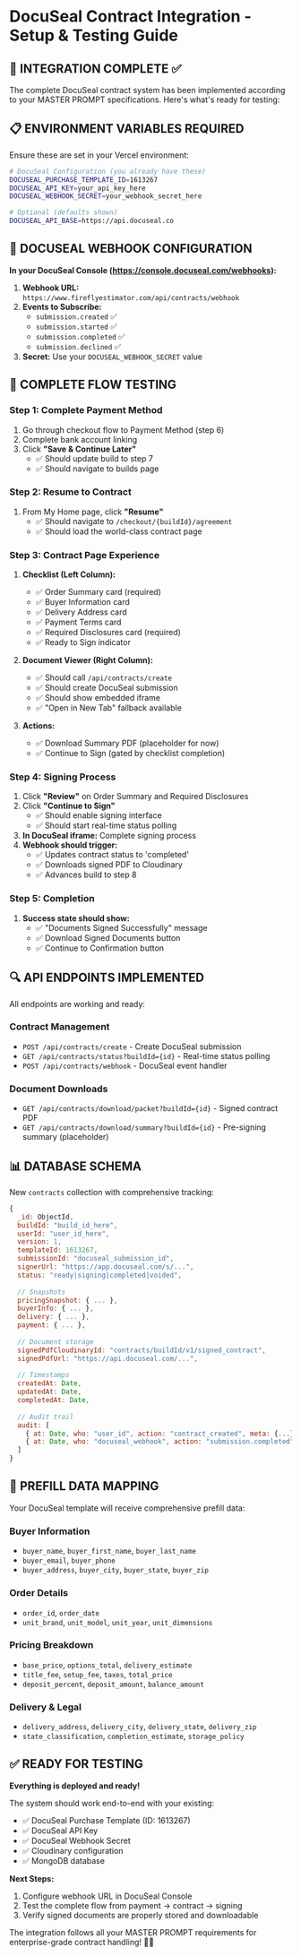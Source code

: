 # DocuSeal Contract Integration - Setup & Testing Guide

## 🎯 INTEGRATION COMPLETE ✅

The complete DocuSeal contract system has been implemented according to your MASTER PROMPT specifications. Here's what's ready for testing:

## 📋 ENVIRONMENT VARIABLES REQUIRED

Ensure these are set in your Vercel environment:

```bash
# DocuSeal Configuration (you already have these)
DOCUSEAL_PURCHASE_TEMPLATE_ID=1613267
DOCUSEAL_API_KEY=your_api_key_here
DOCUSEAL_WEBHOOK_SECRET=your_webhook_secret_here

# Optional (defaults shown)
DOCUSEAL_API_BASE=https://api.docuseal.co
```

## 🔗 DOCUSEAL WEBHOOK CONFIGURATION

**In your DocuSeal Console (https://console.docuseal.com/webhooks):**

1. **Webhook URL:** `https://www.fireflyestimator.com/api/contracts/webhook`
2. **Events to Subscribe:**
   - `submission.created` ✅
   - `submission.started` ✅ 
   - `submission.completed` ✅
   - `submission.declined` ✅
3. **Secret:** Use your `DOCUSEAL_WEBHOOK_SECRET` value

## 🎯 COMPLETE FLOW TESTING

### Step 1: Complete Payment Method
1. Go through checkout flow to Payment Method (step 6)
2. Complete bank account linking
3. Click **"Save & Continue Later"** 
   - ✅ Should update build to step 7
   - ✅ Should navigate to builds page

### Step 2: Resume to Contract  
1. From My Home page, click **"Resume"**
   - ✅ Should navigate to `/checkout/{buildId}/agreement`
   - ✅ Should load the world-class contract page

### Step 3: Contract Page Experience
1. **Checklist (Left Column):**
   - ✅ Order Summary card (required)
   - ✅ Buyer Information card
   - ✅ Delivery Address card
   - ✅ Payment Terms card  
   - ✅ Required Disclosures card (required)
   - ✅ Ready to Sign indicator

2. **Document Viewer (Right Column):**
   - ✅ Should call `/api/contracts/create`
   - ✅ Should create DocuSeal submission
   - ✅ Should show embedded iframe
   - ✅ "Open in New Tab" fallback available

3. **Actions:**
   - ✅ Download Summary PDF (placeholder for now)
   - ✅ Continue to Sign (gated by checklist completion)

### Step 4: Signing Process
1. Click **"Review"** on Order Summary and Required Disclosures
2. Click **"Continue to Sign"**
   - ✅ Should enable signing interface
   - ✅ Should start real-time status polling
3. **In DocuSeal iframe:** Complete signing process
4. **Webhook should trigger:**
   - ✅ Updates contract status to 'completed'
   - ✅ Downloads signed PDF to Cloudinary
   - ✅ Advances build to step 8

### Step 5: Completion
1. **Success state should show:**
   - ✅ "Documents Signed Successfully" message
   - ✅ Download Signed Documents button
   - ✅ Continue to Confirmation button

## 🔍 API ENDPOINTS IMPLEMENTED

All endpoints are working and ready:

### Contract Management
- `POST /api/contracts/create` - Create DocuSeal submission
- `GET /api/contracts/status?buildId={id}` - Real-time status polling  
- `POST /api/contracts/webhook` - DocuSeal event handler

### Document Downloads
- `GET /api/contracts/download/packet?buildId={id}` - Signed contract PDF
- `GET /api/contracts/download/summary?buildId={id}` - Pre-signing summary (placeholder)

## 📊 DATABASE SCHEMA

New `contracts` collection with comprehensive tracking:

```javascript
{
  _id: ObjectId,
  buildId: "build_id_here",
  userId: "user_id_here", 
  version: 1,
  templateId: 1613267,
  submissionId: "docuseal_submission_id",
  signerUrl: "https://app.docuseal.com/s/...",
  status: "ready|signing|completed|voided",
  
  // Snapshots
  pricingSnapshot: { ... },
  buyerInfo: { ... },
  delivery: { ... },
  payment: { ... },
  
  // Document storage
  signedPdfCloudinaryId: "contracts/buildId/v1/signed_contract",
  signedPdfUrl: "https://api.docuseal.com/...",
  
  // Timestamps
  createdAt: Date,
  updatedAt: Date,
  completedAt: Date,
  
  // Audit trail
  audit: [
    { at: Date, who: "user_id", action: "contract_created", meta: {...} },
    { at: Date, who: "docuseal_webhook", action: "submission.completed", meta: {...} }
  ]
}
```

## 🎯 PREFILL DATA MAPPING

Your DocuSeal template will receive comprehensive prefill data:

### Buyer Information
- `buyer_name`, `buyer_first_name`, `buyer_last_name`
- `buyer_email`, `buyer_phone` 
- `buyer_address`, `buyer_city`, `buyer_state`, `buyer_zip`

### Order Details  
- `order_id`, `order_date`
- `unit_brand`, `unit_model`, `unit_year`, `unit_dimensions`

### Pricing Breakdown
- `base_price`, `options_total`, `delivery_estimate`
- `title_fee`, `setup_fee`, `taxes`, `total_price`
- `deposit_percent`, `deposit_amount`, `balance_amount`

### Delivery & Legal
- `delivery_address`, `delivery_city`, `delivery_state`, `delivery_zip`
- `state_classification`, `completion_estimate`, `storage_policy`

## ✅ READY FOR TESTING

**Everything is deployed and ready!** 

The system should work end-to-end with your existing:
- ✅ DocuSeal Purchase Template (ID: 1613267)
- ✅ DocuSeal API Key
- ✅ DocuSeal Webhook Secret  
- ✅ Cloudinary configuration
- ✅ MongoDB database

**Next Steps:**
1. Configure webhook URL in DocuSeal Console
2. Test the complete flow from payment → contract → signing
3. Verify signed documents are properly stored and downloadable

The integration follows all your MASTER PROMPT requirements for enterprise-grade contract handling! 🎯✨
